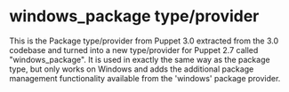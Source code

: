 # windows_package type/provider #

This is the Package type/provider from Puppet 3.0 extracted from the 3.0
codebase and turned into a new type/provider for Puppet 2.7 called
"windows_package".  It is used in exactly the same way as the package type, but
only works on Windows and adds the additional package management functionality
available from the 'windows' package provider.
